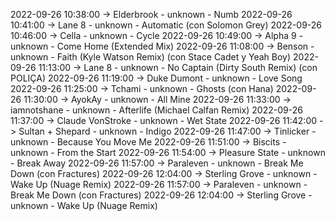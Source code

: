 2022-09-26 10:38:00 -> Elderbrook - unknown - Numb
2022-09-26 10:41:00 -> Lane 8 - unknown - Automatic (con Solomon Grey)
2022-09-26 10:46:00 -> Cella - unknown - Cycle
2022-09-26 10:49:00 -> Alpha 9 - unknown - Come Home (Extended Mix)
2022-09-26 11:08:00 -> Benson - unknown - Faith (Kyle Watson Remix) (con Stace Cadet y Yeah Boy)
2022-09-26 11:13:00 -> Lane 8 - unknown - No Captain (Dirty South Remix) (con POLIÇA)
2022-09-26 11:19:00 -> Duke Dumont - unknown - Love Song
2022-09-26 11:25:00 -> Tchami - unknown - Ghosts (con Hana)
2022-09-26 11:30:00 -> AyokAy - unknown - All Mine
2022-09-26 11:33:00 -> iamnotshane - unknown - Afterlife (Michael Calfan Remix)
2022-09-26 11:37:00 -> Claude VonStroke - unknown - Wet State
2022-09-26 11:42:00 -> Sultan + Shepard - unknown - Indigo
2022-09-26 11:47:00 -> Tinlicker - unknown - Because You Move Me
2022-09-26 11:51:00 -> Biscits - unknown - From the Start
2022-09-26 11:54:00 -> Pleasure State - unknown - Break Away
2022-09-26 11:57:00 -> Paraleven - unknown - Break Me Down (con Fractures)
2022-09-26 12:04:00 -> Sterling Grove - unknown - Wake Up (Nuage Remix)
2022-09-26 11:57:00 -> Paraleven - unknown - Break Me Down (con Fractures)
2022-09-26 12:04:00 -> Sterling Grove - unknown - Wake Up (Nuage Remix)
